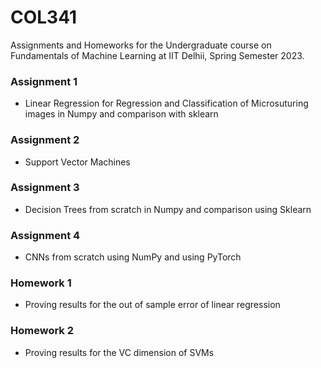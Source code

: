 # COL341
Assignments and Homeworks for the Undergraduate course on Fundamentals of Machine Learning at IIT Delhii, Spring Semester 2023.

### Assignment 1
- Linear Regression for Regression and Classification of Microsuturing images in Numpy and comparison with sklearn
  
### Assignment 2
- Support Vector Machines
  
### Assignment 3
- Decision Trees from scratch in Numpy and comparison using Sklearn
  
### Assignment 4
- CNNs from scratch using NumPy and using PyTorch
  
### Homework 1
- Proving results for the out of sample error of linear regression
  
### Homework 2
- Proving results for the VC dimension of SVMs
